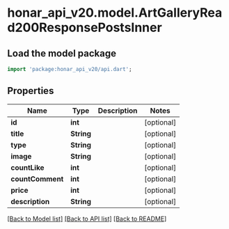 # honar_api_v20.model.ArtGalleryRead200ResponsePostsInner

## Load the model package
```dart
import 'package:honar_api_v20/api.dart';
```

## Properties
Name | Type | Description | Notes
------------ | ------------- | ------------- | -------------
**id** | **int** |  | [optional] 
**title** | **String** |  | [optional] 
**type** | **String** |  | [optional] 
**image** | **String** |  | [optional] 
**countLike** | **int** |  | [optional] 
**countComment** | **int** |  | [optional] 
**price** | **int** |  | [optional] 
**description** | **String** |  | [optional] 

[[Back to Model list]](../README.md#documentation-for-models) [[Back to API list]](../README.md#documentation-for-api-endpoints) [[Back to README]](../README.md)


